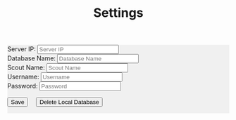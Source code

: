 ﻿---
layout: default
title: Settings
---
<div class="container" style="background-color: #f0f0f0; margin-bottom: 15px">
	<form>
		<div class="row">
			<div class="col-md">
				<label class="mr-sm-2" for="serverIp">Server IP:</label>
				<input id="serverIp" class="form-control" placeholder="Server IP">
			</div>
			<div class="col-md">
				<label class="mr-sm-2" for="databaseName">Database Name:</label>
				<input id="databaseName" class="form-control" placeholder="Database Name">
			</div>
			<div class="col-md">
				<label class="mr-sm-2" for="scoutName">Scout Name:</label>
				<input id="scoutName" class="form-control" placeholder="Scout Name">
			</div>
		</div>
		<div class="row">
			<div class="col-md">
				<label class="mr-sm-2" for="serverUsername">Username:</label>
				<input id="serverUsername" class="form-control" placeholder="Username">
			</div>
			<div class="col-md">
				<label class="mr-sm-2" for="serverPassword">Password:</label>
				<input type="password" id="serverPassword" class="form-control" placeholder="Password">
			</div>
		</div>
		<button id="Save" class="btn btn-success" style="margin-right:15px; margin-top:15px; margin-bottom: 15px" type="button">Save</button>
		<button id="Delete" class="btn btn-danger" type="button" style="margin-top:15px; margin-bottom: 15px">Delete Local Database</button>
	</form>
</div>